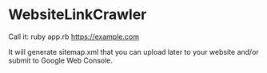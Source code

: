 # WebsiteLinkCrawler

Call it:
ruby app.rb https://example.com

It will generate sitemap.xml that you can upload later to your website and/or submit to Google Web Console.
